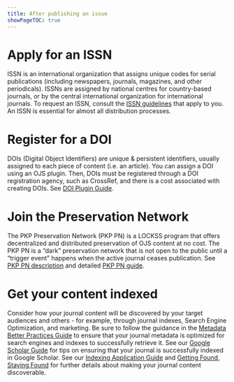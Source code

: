 ```yaml
---
title: After publishing an issue
showPageTOC: true
---
```

# Apply for an ISSN

ISSN is an international organization that assigns unique codes for serial publications (including newspapers, journals, magazines, and other periodicals). ISSNs are assigned by national centres for country-based journals, or by the central international organization for international journals. To request an ISSN, consult the [ISSN guidelines](https://www.issn.org/services/requesting-an-issn/) that apply to you. An ISSN is essential for almost all distribution processes.

# Register for a DOI

DOIs (Digital Object Identifiers) are unique & persistent identifiers, usually assigned to each piece of content (i.e. an article). You can assign a DOI using an OJS plugin. Then, DOIs must be registered through a DOI registration agency, such as CrossRef, and there is a cost associated with creating DOIs. See [DOI Plugin Guide](​​https://docs.pkp.sfu.ca/doi-plugin/en/).

# Join the Preservation Network

The PKP Preservation Network (PKP PN) is a LOCKSS program that offers decentralized and distributed preservation of OJS content at no cost. The PKP PN is a “dark” preservation network that is not open to the public until a “trigger event” happens when the active journal ceases publication. See [PKP PN description](https://pkp.sfu.ca/pkp-pn/) and detailed [PKP PN guide](https://docs.pkp.sfu.ca/pkp-pn/en/).

# Get your content indexed

Consider how your journal content will be discovered by your target audiences and others - for example, through journal indexes, Search Engine Optimization, and marketing. Be sure to follow the guidance in the [Metadata Better Practices Guide](https://docs.pkp.sfu.ca/metadata-practices/en/) to ensure that your journal metadata is optimized for search engines and indexes to successfully retrieve it. See our [Google Scholar Guide](https://docs.pkp.sfu.ca/google-scholar/) for tips on ensuring that your journal is successfully indexed in Google Scholar. See our [Indexing Application Guide](https://docs.pkp.sfu.ca/indexing-guide/en/) and [Getting Found, Staying Found](https://docs.pkp.sfu.ca/getting-found-staying-found/) for further details about making your journal content discoverable. 
